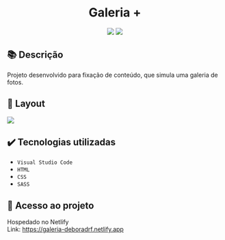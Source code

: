 <h1 align="center">Galeria +</h1>
<p align="center">
  <img src="https://img.shields.io/badge/STATUS-CONCLUIDO-green?style=plastic">
  <img src="https://img.shields.io/github/stars/deboradrf?style=social">
</p>

## 📚 Descrição
Projeto desenvolvido para fixação de conteúdo, que simula uma galeria de fotos.

## 🎨 Layout
<img src="https://github.com/deboradrf/galeria/assets/130398684/59b7119b-ff25-4541-a14f-0a17f30970ab">

## ✔️ Tecnologias utilizadas
- ``Visual Studio Code``
- ``HTML``
- ``CSS``
- ``SASS``

## 📁 Acesso ao projeto
Hospedado no Netlify <br>
Link: https://galeria-deboradrf.netlify.app
